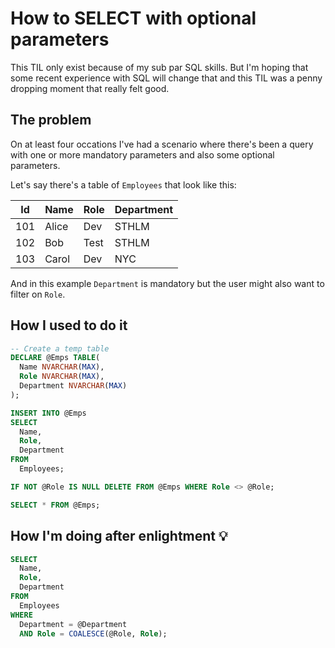 # How to SELECT with optional parameters

This TIL only exist because of my sub par SQL skills. But I'm hoping that some recent experience with SQL will change that and this TIL was a penny dropping moment that really felt good.

## The problem

On at least four occations I've had a scenario where there's been a query with one or more mandatory parameters and also some optional parameters.

Let's say there's a table of `Employees` that look like this:

Id | Name | Role | Department
--- | --- | --- | ---
101 | Alice | Dev | STHLM
102 | Bob | Test | STHLM
103 | Carol | Dev | NYC

And in this example `Department` is mandatory but the user might also want to filter on `Role`.

## How I used to do it

```sql
-- Create a temp table
DECLARE @Emps TABLE(
  Name NVARCHAR(MAX),
  Role NVARCHAR(MAX),
  Department NVARCHAR(MAX)
);

INSERT INTO @Emps
SELECT
  Name,
  Role,
  Department
FROM
  Employees;

IF NOT @Role IS NULL DELETE FROM @Emps WHERE Role <> @Role;

SELECT * FROM @Emps;
```

## How I'm doing after enlightment :bulb:

```sql
SELECT
  Name,
  Role,
  Department
FROM
  Employees
WHERE
  Department = @Department
  AND Role = COALESCE(@Role, Role);
```
